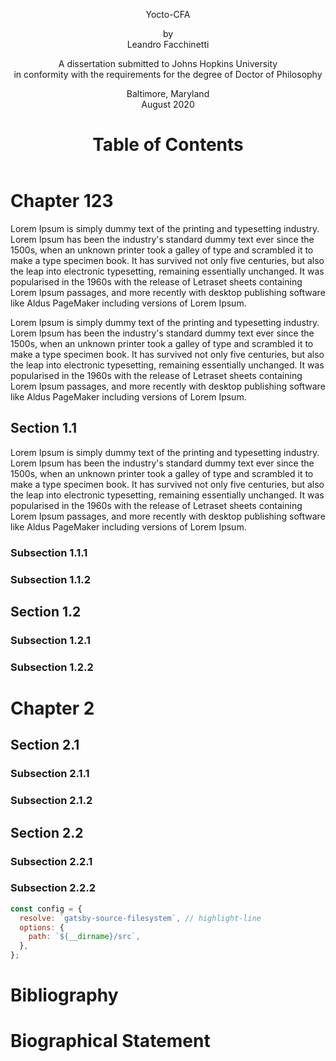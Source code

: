 <!DOCTYPE html>
<html lang="en">
<head>
<title>Yocto-CFA</title>
<meta name="author" content="Leandro Facchinetti">
<meta name="subject" content="TODO">
<meta name="keywords" content="TODO, TODO, ...">
<link rel="stylesheet" href="styles.css">
</head>
<body data-draft="true"><!-- TODO -->
<header>
<div class="title-page">
<p class="title">Yocto-CFA</p>
<p class="author">by<br>Leandro Facchinetti</p>
<p class="statement">A dissertation submitted to Johns Hopkins University<br>in conformity with the requirements for the degree of Doctor of Philosophy</p>
<p class="publishing-location">Baltimore, Maryland<br>August 2020</p>
</div>

<!--
# Abstract

<p>TODO</p>

- **Primary Reader and Advisor:** Dr. Scott Fraser Smith.
- **Readers:** Dr. Zachary Eli Palmer and Dr. Matthew Daniel Green.
-->

# Table of Contents

<ul class="table-of-contents"></ul>

</header>

<main>

# Chapter 123

Lorem Ipsum is simply dummy text of the printing and typesetting industry. Lorem Ipsum has been the industry's standard dummy text ever since the 1500s, [](#section-11) when [](#undefined) an unknown printer took a galley of type and scrambled it to make a type specimen book. It has survived not only five centuries, but also the leap into electronic typesetting, remaining essentially unchanged. It was popularised in the 1960s with the release of Letraset sheets containing Lorem Ipsum passages, and more recently with desktop publishing software like Aldus PageMaker including versions of Lorem Ipsum.

Lorem Ipsum is simply dummy text of the printing and typesetting industry. Lorem Ipsum has been the industry's standard dummy text ever since the 1500s, [](#section-11) when [](#undefined) an unknown printer took a galley of type and scrambled it to make a type specimen book. It has survived not only five centuries, but also the leap into electronic typesetting, remaining essentially unchanged. It was popularised in the 1960s with the release of Letraset sheets containing Lorem Ipsum passages, and more recently with desktop publishing software like Aldus PageMaker including versions of Lorem Ipsum.

## Section 1.1

Lorem Ipsum is simply dummy text of the printing and typesetting industry. Lorem Ipsum has been the industry's standard dummy text ever since the 1500s, when an unknown printer took a galley of type and scrambled it to make a type specimen book. It has survived not only five centuries, but also the leap into electronic typesetting, remaining essentially unchanged. It was popularised in the 1960s with the release of Letraset sheets containing Lorem Ipsum passages, and more recently with desktop publishing software like Aldus PageMaker including versions of Lorem Ipsum.

### Subsection 1.1.1

### Subsection 1.1.2

## Section 1.2

### Subsection 1.2.1

### Subsection 1.2.2

# Chapter 2

## Section 2.1

### Subsection 2.1.1

### Subsection 2.1.2

## Section 2.2

### Subsection 2.2.1

### Subsection 2.2.2

```js
const config = {
  resolve: `gatsby-source-filesystem`, // highlight-line
  options: {
    path: `${__dirname}/src`,
  },
};
```

</main>

<footer>

# Bibliography

# Biographical Statement

</footer>
<script src="scripts.js"></script>
</body>
</html>
